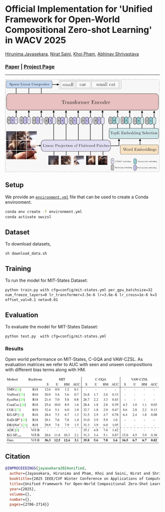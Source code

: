 # Official Implementation for 'Unified Framework for Open-World Compositional Zero-shot Learning' in WACV 2025
[Hirunima Jayasekara](https://hirunima.github.io/),
[Nirat Saini](https://scholar.google.com/citations?hl=en&view_op=list_works&gmla=AJsN-F4kgg1kbcLx0j2dkvo5bGoQb9BU8bNEaEkiOirw72JFqU1cdNGVo3r8KTG7pq0yHTgIZ1M6jqtUUbXRAz_6YPTAeJjMwA&user=VsTvk-8AAAAJ),
[Khoi Pham](https://scholar.google.com/citations?user=o7hS8EcAAAAJ&hl=en),
[Abhinav Shrivastava](http://www.cs.umd.edu/~abhinav/)
### [Paper](https://arxiv.org/abs/2412.04083) | [Project Page](https://github.com/hirunima/OWCZSL) 
---
<p align="center">
  <img align="middle" src="network.png" alt="The main figure"/>
</p>

## Setup

We provide an [`environment.yml`](environment.yml) file that can be used to create a Conda environment. 
```bash
conda env create -f environment.yml
conda activate owczsl
```

## Dataset
To download datasets,
```
sh download_data.sh
```

## Training
To run the model for MIT-States Dataset:
```
python train.py with cfg=config/mit-states.yml per_gpu_batchsize=32 num_freeze_layers=0 lr_transformer=3.5e-6 lr=3.6e-6 lr_cross=1e-6 k=3 offset_val=0.1 neta=0.01

```
## Evaluation

To evaluate the model for MIT-States Dataset:
```
python test.py  with cfg=config/mit-states.yml

```

### Results
Open world performance on MIT-States, C-GQA and VAW-CZSL. As evaluation matrices we refer to AUC with seen and unseen compositions with different bias terms along with HM.

<p align="center">
  <img align="middle" src="results.png" alt="The main figure"/>
</p>

## Citation

```bibtex
@INPROCEEDINGS{jayasekara2024unified,
  author={Jayasekara, Hirunima and Pham, Khoi and Saini, Nirat and Shrivastava, Abhinav},
  booktitle={2025 IEEE/CVF Winter Conference on Applications of Computer Vision (WACV)}, 
  title={Unified Framework for Open-World Compositional Zero-Shot Learning}, 
  year={2025},
  volume={},
  number={},
  pages={2706-2714}}
```
